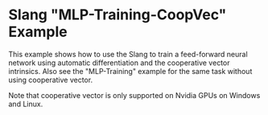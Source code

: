 Slang "MLP-Training-CoopVec" Example
==========================

This example shows how to use the Slang to train a feed-forward neural network
using automatic differentiation and the cooperative vector intrinsics. Also see the
"MLP-Training" example for the same task without using cooperative vector.

Note that cooperative vector is only supported on Nvidia GPUs on Windows and Linux.